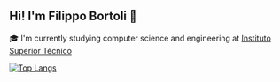 ## Hi! I'm Filippo Bortoli 👋

🎓 I'm currently studying computer science and engineering at [Instituto Superior Técnico](https://tecnico.ulisboa.pt)

[![Top Langs](https://github-readme-stats.vercel.app/api/top-langs?username=BigBird404&show_icons=true&locale=en&layout=compact&theme=dark&hide=shell,jupyter%20notebook,TeX)](https://github.com/anuraghazra/github-readme-stats)

